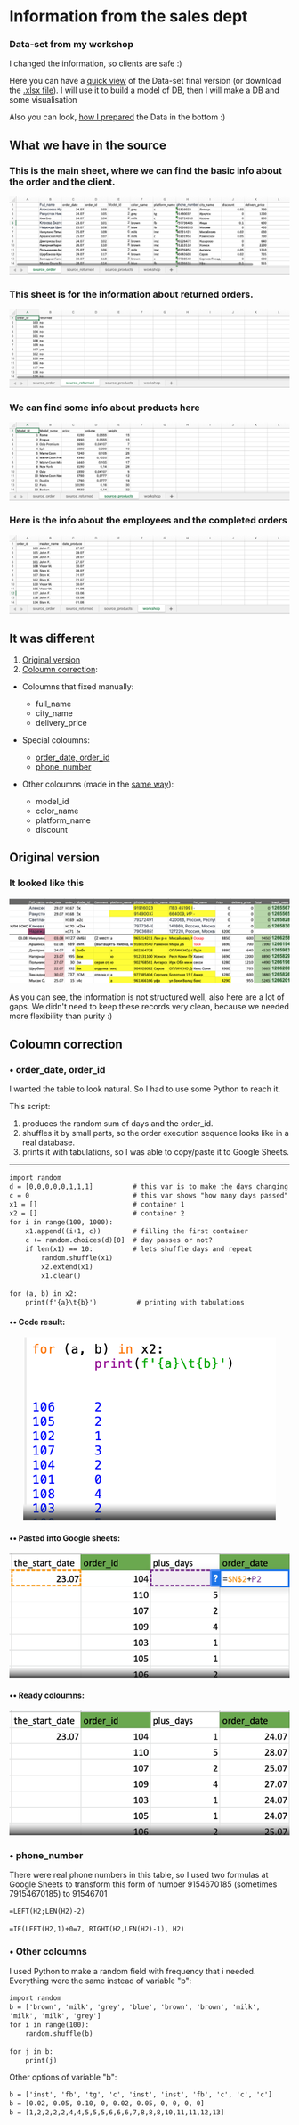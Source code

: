 # Information from the sales dept

### Data-set from my workshop

I changed the information, so clients are safe :)

Here you can have a [quick view](#What-we-have-in-the-source) of the Data-set final version (or download the [.xlsx file](https://github.com/victorjulyin/uncle_cat_shop/blob/main/source/UncleCat_store_final.xlsx)). I will use it to build a model of DB, then I will make a DB and some visualisation

Also you can look, [how I prepared](#It-was-different) the Data in the bottom :)



## What we have in the source

### This is the main sheet, where we can find the basic info about the order and the client.
![source_screen_1](https://github.com/victorjulyin/uncle_cat_shop/blob/main/pics/ss1.png)

### This sheet is for the information about returned orders.
![source_screen_2](https://github.com/victorjulyin/uncle_cat_shop/blob/main/pics/ss2.png)

### We can find some info about products here
![source_screen_3](https://github.com/victorjulyin/uncle_cat_shop/blob/main/pics/ss3.png)

### Here is the info about the employees and the completed orders
![source_screen_4](https://github.com/victorjulyin/uncle_cat_shop/blob/main/pics/ss4.png)




## It was different

1. [Original version](#Original-version)
2. [Coloumn correction](#Coloumn-correction):

 + Coloumns that fixed manually:
    + full_name
    + city_name
    + delivery_price

 + Special coloumns:
    + [order_date, order_id](#•-order_date,-order_id)
    + [phone_number](#•-phone_number)

 + Other coloumns (made in the [same way](#•-Other-coloumns)):
    + model_id
    + color_name
    + platform_name
    + discount



  
  


## Original version

### It looked like this

![past_source_1](https://github.com/victorjulyin/uncle_cat_shop/blob/main/pics/past_xlsx_2.png)


As you can see, the information is not structured well, also here are a lot of gaps.
We didn't need to keep these records very clean, because we needed more flexibility than purity :)


## Coloumn correction
###   • order_date, order_id
I wanted the table to look natural. So I had to use some Python to reach it.

This script:
1) produces the random sum of days and the order_id.
2) shuffles it by small parts, so the order execution sequence looks like in a real database.
3) prints it with tabulations, so I was able to copy/paste it to Google Sheets.

------




    import random
    d = [0,0,0,0,0,1,1,1]          # this var is to make the days changing
    c = 0                          # this var shows "how many days passed"
    x1 = []                        # container 1
    x2 = []                        # container 2
    for i in range(100, 1000):     
        x1.append((i+1, c))        # filling the first container
        c += random.choices(d)[0]  # day passes or not?
        if len(x1) == 10:          # lets shuffle days and repeat
            random.shuffle(x1)
            x2.extend(x1)
            x1.clear()

    for (a, b) in x2:
        print(f'{a}\t{b}')          # printing with tabulations

####    •• Code result:
<p align="center"><img  src="https://github.com/victorjulyin/uncle_cat_shop/blob/main/pics/idle_pic_1.png"></p>

####    •• Pasted into Google sheets:
<p align="center"><img  src="https://github.com/victorjulyin/uncle_cat_shop/blob/main/pics/prep_xlsx_2_formula_order_date.png"></p>

####    •• Ready coloumns:
<p align="center"><img  src="https://github.com/victorjulyin/uncle_cat_shop/blob/main/pics/prep_xlsx_3_order_date_fin.png"></p>

### • phone_number
There were real phone numbers in this table, so I used two formulas at Google Sheets to transform this form of number 9154670185 (sometimes 79154670185) to 91546701

    =LEFT(H2;LEN(H2)-2)

    =IF(LEFT(H2,1)+0=7, RIGHT(H2,LEN(H2)-1), H2)



### • Other coloumns
I used Python to make a random field with frequency that i needed.
Everything were the same instead of variable "b":

    import random
    b = ['brown', 'milk', 'grey', 'blue', 'brown', 'brown', 'milk', 'milk', 'milk', 'grey']
    for i in range(100):
        random.shuffle(b)
        
    for j in b:
        print(j)


Other options of variable "b":

    b = ['inst', 'fb', 'tg', 'c', 'inst', 'inst', 'fb', 'c', 'c', 'c']
    b = [0.02, 0.05, 0.10, 0, 0.02, 0.05, 0, 0, 0, 0]
    b = [1,2,2,2,2,4,4,5,5,5,6,6,6,7,8,8,8,10,11,11,12,13]

